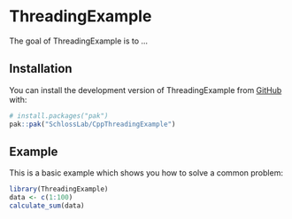 # ThreadingExample

<!-- badges: start -->

<!-- badges: end -->

The goal of ThreadingExample is to ...

## Installation

You can install the development version of ThreadingExample from [GitHub](https://github.com/) with:

``` r
# install.packages("pak")
pak::pak("SchlossLab/CppThreadingExample")
```

## Example

This is a basic example which shows you how to solve a common problem:

``` r
library(ThreadingExample)
data <- c(1:100)
calculate_sum(data)
```
